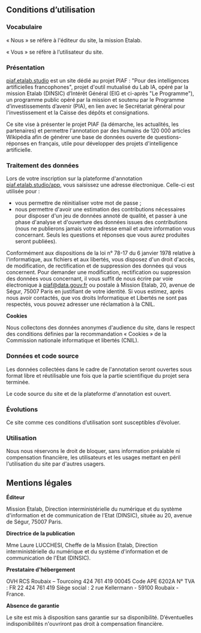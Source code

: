 ## Conditions d’utilisation

### Vocabulaire

« Nous » se réfère à l'éditeur du site, la mission Etalab.

« Vous » se réfère à l’utilisateur du site.

### Présentation

[piaf.etalab.studio](https://guillim.github.io/piaf-site/) est un site dédié au projet PIAF : "Pour des intelligences artificielles francophones", projet d'outil mutualisé du Lab IA, opéré par la mission Etalab (DINSIC)
d’Intérêt Général (EIG et ci-après "Le Programme"), un programme public opéré par la mission et soutenu par le Programme d’investissements d’avenir (PIA), en lien avec le Secrétariat général pour l'investissement et la Caisse des dépôts et consignations.

Ce site vise à présenter le projet PIAF (la démarche, les actualités, les partenaires) et permettre l'annotation par des humains de 120 000 articles Wikipédia afin de générer une base de données ouverte de questions-réponses en français, utile pour développer des projets d'intelligence artificielle.

### Traitement des données

Lors de votre inscription sur la plateforme d'annotation [piaf.etalab.studio/app](https://guillim.github.io/piaf-site/), vous saisissez une adresse électronique. Celle-ci est utilisée pour : 
* vous permettre de réinitialiser votre mot de passe ; 
* nous permettre d'avoir une estimation des contributions nécessaires pour disposer d'un jeu de données annoté de qualité, et passer à une phase d'analyse et d'ouverture des données issues des contributions (nous ne publierons jamais votre adresse email et autre information vous concernant. Seuls les questions et réponses que vous aurez produites seront publiées). 

Conformément aux dispositions de la loi n° 78-17 du 6 janvier 1978 relative à l'informatique, aux fichiers et aux libertés, vous disposez d'un droit d'accès, de modification, de rectification et de suppression des données qui vous concernent. Pour demander une modification, rectification ou suppression des données vous concernant, il vous suffit de nous écrire par voie électronique à [piaf@data.gouv.fr](mailto:piaf@data.gouv.fr) ou postale à Mission Etalab, 20, avenue de Ségur, 75007 Paris en justifiant de votre identité. Si vous estimez, après nous avoir contactés, que vos droits Informatique et Libertés ne sont pas respectés, vous pouvez adresser une réclamation à la CNIL.

**Cookies**

Nous collectons des données anonymes d'audience du site, dans le respect des conditions définies par la recommandation « Cookies » de la Commission nationale informatique et libertés (CNIL).

### Données et code source

Les données collectées dans le cadre de l'annotation seront ouvertes sous format libre et réutilisable une fois que la partie scientifique du projet sera terminée.

Le code source du site et de la plateforme d'annotation est ouvert. 

### Évolutions

Ce site comme ces conditions d’utilisation sont susceptibles d’évoluer.

### Utilisation

Nous nous réservons le droit de bloquer, sans information préalable ni compensation financière, les utilisateurs et les usages mettant en péril l'utilisation du site par d'autres usagers.

## Mentions légales

**Éditeur**

Mission Etalab, Direction interministérielle du numérique et du
système d'information et de communication de l'Etat (DINSIC), située au
20, avenue de Ségur, 75007 Paris.

**Directrice de la
publication**

Mme Laure LUCCHESI, Cheffe de la Mission Etalab, Direction
interministérielle du numérique et du système d'information et de
communication de l'Etat (DINSIC).

**Prestataire d'hébergement**

OVH
RCS Roubaix – Tourcoing 424 761 419 00045
Code APE 6202A
N° TVA : FR 22 424 761 419
Siège social : 2 rue Kellermann - 59100 Roubaix - France.

**Absence de garantie**

Le site est mis à disposition sans garantie sur sa disponibilité. D’éventuelles indisponibilités n'ouvriront pas droit à compensation financière.

